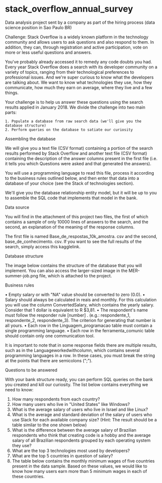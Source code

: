 # stack_overflow_annual_survey

Data analysis project sent by a company as part of the hiring process (data science position in Sao Paulo BR)

Challenge:
Stack Overflow is a widely known platform in the technology community and allows users to ask questions and also respond to them. In addition, they can, through registration and active participation, vote on more or less useful questions and answers.

You've probably already accessed it to remedy any code doubts you had.
Every year Stack Overflow does a search with its developer community on a variety of topics, ranging from their technological preferences to professional issues. And we're super curious to know what the developers are talking about. We want to know what technologies they use, how they communicate, how much they earn on average, where they live and a few things.

Your challenge is to help us answer these questions using the search results applied in January 2018. We divide the challenge into two main parts:
	
	1. Populate a database from raw search data (we'll give you the database structure)
	2. Perform queries on the database to satiate our curiosity
  

Assembling the database

We will give you a text file (CSV format) containing a portion of the search results performed by Stack Overflow and another text file (CSV format) containing the description of the answer columns present in the first file (i.e. it tells you which Questions were asked and that generated the answers).

You will use a programming language to read this file, process it according to the business rules outlined below, and then enter that data into a database of your choice (see the Stack of technologies section).

We'll give you the database relationship entity model, but it will be up to you to assemble the SQL code that implements that model in the bank.


Data source

You will find in the attachment of this project two files, the first of which contains a sample of only 10000 lines of answers to the search, and the second, an explanation of the meaning of the response columns.

The first file is named Base_de_respostas_10k_amostra. csv  and the second,  base_de_conhecimento. csv. If you want to see the full results of the search, simply access this   kagglelink.


Database structure

The image below contains the structure of the database that you will implement. You can also access the larger-sized image in the MER-summer-job.png file, which is attached to the project.


Business rules  

•	Empty salary or with "NA" value should be converted to zero (0.0).
•	Salary should always be calculated in reais and monthly. For this calculation you will use the column ConvertedSalary, which contains the yearly salary. Consider  that 1  dollar  is equivalent to R $3,81.
•	The respondent's name must follow the responder rule [number]  . (e.g.: respondente_1, respondente_2,  respondente_3). The criterion for generating that number is all yours.
•	Each row in the Linguagem_programacao table must contain a single programming language.
•	Each row in the ferramenta_comunic table should contain only one communication tool.

It is important to note that in some response fields there are multiple results, such as in the Languageworkedwithcolumn, which contains several programming languages in a row. In these cases, you must break the string at the points that there are semicolons (";").


Questions to  be  answered

With your bank structure ready, you can perform SQL queries on the bank you created and kill our curiosity. The  list  below  contains  everything  we  need to know:

1.	How many respondents from each country?
2.	How many users who live in "United States" like Windows?
3.	What is the average salary of users who live in Israel and like Linux?
4.	What is the average and standard deviation of the salary of users who use Slack for each available company size? (Hint: The result should be a table similar to the one shown below)
5.	What is the difference between the average salary of Brazilian respondents who think that creating code is a hobby and the average salary of all Brazilian respondents grouped by each operating system they use? 
6.	What are the top 3 technologies most used by developers?
7.	What are the top 5 countries in question of salary?
8.	The table below contains the monthly minimum wages of five countries present in the data sample. Based on these values, we would like to know how many users earn more than 5 minimum wages in each of these countries.





